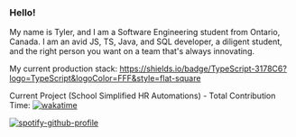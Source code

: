 ### Hello!
My name is Tyler, and I am a Software Engineering student from Ontario, Canada. I am an avid JS, TS, Java, and SQL developer, a diligent student, and the right person you want on a team that's always innovating.

My current production stack:
https://shields.io/badge/TypeScript-3178C6?logo=TypeScript&logoColor=FFF&style=flat-square

Current Project (School Simplified HR Automations) - Total Contribution Time: [![wakatime](https://wakatime.com/badge/user/e6ebf991-1e27-45c7-b9ca-a751fdf5ae15/project/a5714a41-c122-4c8d-8393-04f7bf3e318e.svg)](https://wakatime.com/badge/user/e6ebf991-1e27-45c7-b9ca-a751fdf5ae15/project/a5714a41-c122-4c8d-8393-04f7bf3e318e)

[![spotify-github-profile](https://spotify-github-profile.vercel.app/api/view?uid=blizzard102&cover_image=true&theme=novatorem&bar_color=53b14f&bar_color_cover=false)](https://github.com/kittinan/spotify-github-profile)

<!--
**tm21cy/tm21cy** is a ✨ _special_ ✨ repository because its `README.md` (this file) appears on your GitHub profile.

Here are some ideas to get you started:

- 🔭 I’m currently working on ...
- 🌱 I’m currently learning ...
- 👯 I’m looking to collaborate on ...
- 🤔 I’m looking for help with ...
- 💬 Ask me about ...
- 📫 How to reach me: ...
- 😄 Pronouns: ...
- ⚡ Fun fact: ...
-->
